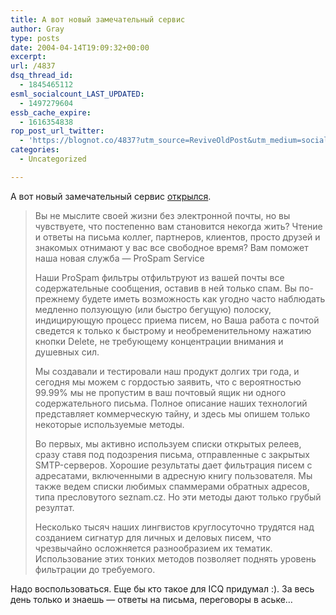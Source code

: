 ```yaml
---
title: А вот новый замечательный сервис
author: Gray
type: posts
date: 2004-04-14T19:09:32+00:00
excerpt:
url: /4837
dsq_thread_id:
  - 1845465112
esml_socialcount_LAST_UPDATED:
  - 1497279604
essb_cache_expire:
  - 1616354838
rop_post_url_twitter:
  - 'https://blognot.co/4837?utm_source=ReviveOldPost&utm_medium=social&utm_campaign=ReviveOldPost'
categories:
  - Uncategorized

---
```








А вот новый замечательный сервис <a href="http://akop.ru/personal/79281" target="_blank">открылся</a>.

> Вы не мыслите своей жизни без электронной почты, но вы чувствуете, что постепенно вам становится некогда жить? Чтение и ответы на письма коллег, партнеров, клиентов, просто друзей и знакомых отнимают у вас все свободное время? Вам поможет наша новая служба &#8212; ProSpam Service
> 
> Наши ProSpam фильтры отфильтруют из вашей почты все содержательные сообщения, оставив в ней только спам. Вы по-прежнему будете иметь возможность как угодно часто наблюдать медленно ползующую (или быстро бегущую) полоску, индицирующую процесс приема писем, но Ваша работа с почтой сведется к только к быстрому и необременительному нажатию кнопки Delete, не требующему концентрации внимания и душевных сил.
> 
> Мы создавали и тестировали наш продукт долгих три года, и сегодня мы можем с гордостью заявить, что с вероятностью 99.99% мы не пропустим в ваш почтовый ящик ни одного содержательного письма. Полное описание наших технологий представляет коммерческую тайну, и здесь мы опишем только некоторые используемые методы.
> 
> Во первых, мы активно используем списки открытых релеев, сразу ставя под подозрения письма, отправленные с закрытых SMTP-серверов. Хорошие результаты дает фильтрация писем с адресатами, включенными в адресную книгу пользователя. Мы также ведем списки любимых спаммерами обратных адресов, типа пресловутого seznam.cz. Но эти методы дают только грубый резултат.
> 
> Несколько тысяч наших лингвистов круглосуточно трудятся над созданием сигнатур для личных и деловых писем, что чрезвычайно осложняется разнообразием их тематик. Использование этих тонких методов позволяет поднять уровень фильтрации до требуемого.

Надо воспользоваться. Еще бы кто такое для ICQ придумал :). За весь день только и знаешь &#8212; ответы на письма, переговоры в аське&#8230;